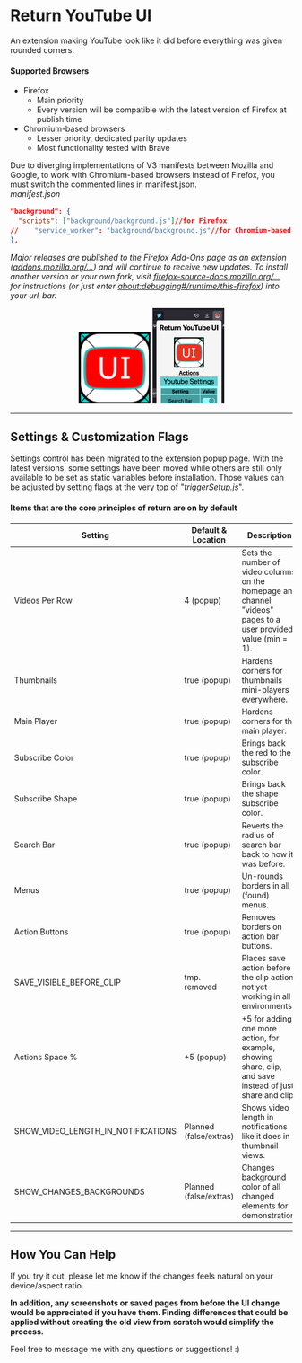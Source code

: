 # Return YouTube UI

An extension making YouTube look like it did before everything was given rounded corners.

#### Supported Browsers
* Firefox
  * Main priority
  * Every version will be compatible with the latest version of Firefox at publish time
* Chromium-based browsers
  * Lesser priority, dedicated parity updates
  * Most functionality tested with Brave

Due to diverging implementations of V3 manifests between Mozilla and Google, to work with Chromium-based browsers instead of Firefox, you must switch the commented lines in manifest.json.
<br>
_manifest.json_
````json
"background": {
  "scripts": ["background/background.js"]//for Firefox
//    "service_worker": "background/background.js"//for Chromium-based
},
 ````


_Major releases are published to the Firefox Add-Ons page as an extension ([addons.mozilla.org/...](https://addons.mozilla.org/en-US/firefox/addon/return-youtube-ui/)) and will continue to receive new updates. To install another version or your own fork, visit [firefox-source-docs.mozilla.org/...](https://firefox-source-docs.mozilla.org/devtools-user/about_colon_debugging/index.html) for instructions (or just enter [about:debugging#/runtime/this-firefox](https://firefox-source-docs.mozilla.org/devtools-user/about_colon_debugging/index.html)) into your url-bar._


<div style="text-align: center;">
    <img src="./icons/ReturnYouTubeUIIconV2R2_512.png" alt="[Return YouTube UI Logo]" width="128" height="auto" />
    <img src="./Screenshots/PopupPageFullSettings_latestTOP.png" alt="[Recent settings screenshot]" width="128" height="auto" />
</div>

---

## Settings & Customization Flags

Settings control has been migrated to the extension popup page. With the latest versions, some settings have been moved while others are still only available to be set as static variables before installation. Those values can be adjusted by setting flags at the very top of "_triggerSetup.js_".

#### Items that are the core principles of return are on by default
| Setting                            | Default & Location     | Description                                                                                                     |
|------------------------------------|------------------------|-----------------------------------------------------------------------------------------------------------------|
| Videos Per Row                     | 4 (popup)              | Sets the number of video columns on the homepage and channel "videos" pages to a user provided value (min = 1). |
| Thumbnails                         | true (popup)           | Hardens corners for thumbnails mini-players everywhere.                                                         |
| Main Player                        | true (popup)           | Hardens corners for the main player.                                                                            |
| Subscribe Color                    | true (popup)           | Brings back the red to the subscribe color.                                                                     |
| Subscribe Shape                    | true (popup)           | Brings back the shape subscribe color.                                                                          |
| Search Bar                         | true (popup)           | Reverts the radius of search bar back to how it was before.                                                     |
| Menus                              | true (popup)           | Un-rounds borders in all (found) menus.                                                                         |
| Action Buttons                     | true (popup)           | Removes borders on action bar buttons.                                                                          |
| SAVE_VISIBLE_BEFORE_CLIP           | tmp. removed           | Places save action before the clip action, not yet working in all environments.                                 |
| Actions Space %                    | +5 (popup)             | +5 for adding one more action, for example, showing share, clip, and save instead of just share and clip.       |
| SHOW_VIDEO_LENGTH_IN_NOTIFICATIONS | Planned (false/extras) | Shows video length in notifications like it does in thumbnail views.                                            |
| SHOW_CHANGES_BACKGROUNDS           | Planned (false/extras) | Changes background color of all changed elements for demonstration.                                             |

<hr/>

## How You Can Help

If you try it out, please let me know if the changes feels natural on your device/aspect ratio.

**In addition, any screenshots or saved pages from before the UI change would be appreciated if you have them. Finding differences that could be applied without creating the old view from scratch would simplify the process.**

Feel free to message me with any questions or suggestions! :)
